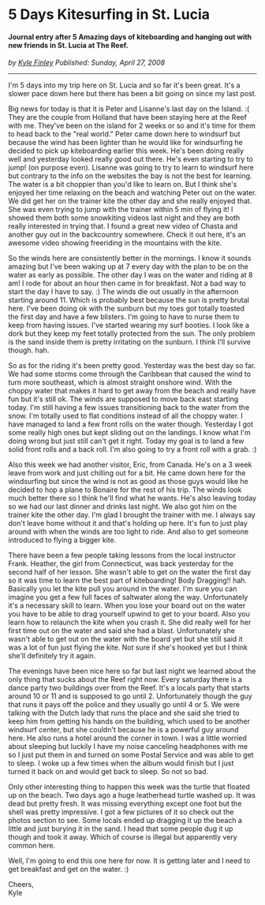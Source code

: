 # 5 Days Kitesurfing in St. Lucia
#### Journal entry after 5 Amazing days of kiteboarding and hanging out with new friends in St. Lucia at The Reef.

*<div class="article-meta-data"> by <span class="article-meta-author" itemprop="author"><a href="https://twitter.com/kfinley" target="_blank" title="kfinley on Twitter">Kyle Finley</a></span> Published: <time itemprop="pubdate" datetime="4/27/2008 5:00:00 AM">Sunday, April 27, 2008</time></div>*

---

I'm 5 days into my trip here on St. Lucia and so far it's been great.  It's a slower pace down here but there has been a bit going on since my last post.

Big news for today is that it is Peter and Lisanne's last day on the Island. :( They are the couple from Holland that have been staying here at the Reef with me.  They've been on the island for 2 weeks or so and it's time for them to head back to the "real world."  Peter came down here to windsurf but because the wind has been lighter than he would like for windsurfing he decided to pick up kiteboarding earlier this week.  He's been doing really well and yesterday looked really good out there.  He's even starting to try to jump! (on purpose even).  Lisanne was going to try to learn to windsurf here but contrary to the info on the websites the bay is not the best for learning.  The water is a bit choppier than you'd like to learn on.  But I think she's enjoyed her time relaxing on the beach and watching Peter out on the water.  We did get her on the trainer kite the other day and she really enjoyed that.  She was even trying to jump with the trainer within 5 min of flying it!  I showed them both some snowkiting videos last night and they are both really interested in trying that.  I found a great new video of Chasta and another guy out in the backcountry somewhere. Check it out here, it's an awesome video showing freeriding in the mountains with the kite.

So the winds here are consistently better in the mornings.  I know it sounds amazing but I've been waking up at 7 every day with the plan to be on the water as early as possible.  The other day I was on the water and riding at 8 am!  I rode for about an hour then came in for breakfast.  Not a bad way to start the day I have to say. :)  The winds die out usually in the afternoon starting around 11.  Which is probably best because the sun is pretty brutal here.  I've been doing ok with the sunburn but my toes got totally toasted the first day and have a few blisters.  I'm going to have to nurse them to keep from having issues.  I've started wearing my surf booties.  I look like a dork but they keep my feet totally protected from the sun.  The only problem is the sand inside them is pretty irritating on the sunburn.  I think I'll survive though. hah.

So as for the riding it's been pretty good.  Yesterday was the best day so far.  We had some storms come through the Caribbean that caused the wind to turn more southeast, which is almost straight onshore wind.  With the choppy water that makes it hard to get away from the beach and really have fun but it's still ok.  The winds are supposed to move back east starting today.  I'm still having a few issues transitioning back to the water from the snow.  I'm totally used to flat conditions instead of all the choppy water.  I have managed to land a few front rolls on the water though.  Yesterday I got some really high ones but kept sliding out on the landings.  I know what I'm doing wrong but just still can't get it right.  Today my goal is to land a few solid front rolls and a back roll.  I'm also going to try a front roll with a grab. :)

Also this week we had another visitor, Eric, from Canada.  He's on a 3 week leave from work and just chilling out for a bit.  He came down here for the windsurfing but since the wind is not as good as those guys would like he decided to hop a plane to Bonaire for the rest of his trip.  The winds look much better there so I think he'll find what he wants.  He's also leaving today so we had our last dinner and drinks last night.  We also got him on the trainer kite the other day.  I'm glad I brought the trainer with me.  I always say don't leave home without it and that's holding up here.  It's fun to just play around with when the winds are too light to ride.  And also to get someone introduced to flying a bigger kite.

There have been a few people taking lessons from the local instructor Frank. Heather, the girl from Connecticut, was back yesterday for the second half of her lesson.  She wasn't able to get on the water the first day so it was time to learn the best part of kiteboarding! Body Dragging!! hah.  Basically you let the kite pull you around in the water.  I'm sure you can imagine you get a few full faces of saltwater along the way.  Unfortunately it's a necessary skill to learn.  When you lose your board out on the water you have to be able to drag yourself upwind to get to your board.  Also you learn how to relaunch the kite when you crash it.  She did really well for her first time out on the water and said she had a blast.  Unfortunately she wasn't able to get out on the water with the board yet but she still said it was a lot of fun just flying the kite.  Not sure if she's hooked yet but I think she'll definitely try it again.

The evenings have been nice here so far but last night we learned about the only thing that sucks about the Reef right now.  Every saturday there is a dance party two buildings over from the Reef.  It's a locals party that starts around 10 or 11 and is supposed to go until 2.  Unfortunately though the guy that runs it pays off the police and they usually go until 4 or 5.  We were talking with the Dutch lady that runs the place and she said she tried to keep him from getting his hands on the building, which used to be another windsurf center, but she couldn't because he is a powerful guy around here.  He also runs a hotel around the corner in town.  I was a little worried about sleeping but luckily I have my noise canceling headphones with me so I just put them in and turned on some Postal Service and was able to get to sleep.  I woke up a few times when the album would finish but I just turned it back on and would get back to sleep.  So not so bad.

Only other interesting thing to happen this week was the turtle that floated up on the beach.  Two days ago a huge leatherhead turtle washed up.  It was dead but pretty fresh.  It was missing everything except one foot but the shell was pretty impressive.  I got a few pictures of it so check out the photos section to see.  Some locals ended up dragging it up the beach a little and just burying it in the sand.  I head that some people dug it up though and took it away.  Which of course is illegal but apparently very common here.

Well, I'm going to end this one here for now.  It is getting later and I need to get breakfast and get on the water.  :)

Cheers,<br>
Kyle

